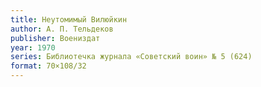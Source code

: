 ```yaml
---
title: Неутомимый Вилюйкин
author: А. П. Тельдеков
publisher: Воениздат
year: 1970
series: Библиотечка журнала «Советский воин» № 5 (624)
format: 70×108/32
---
```

